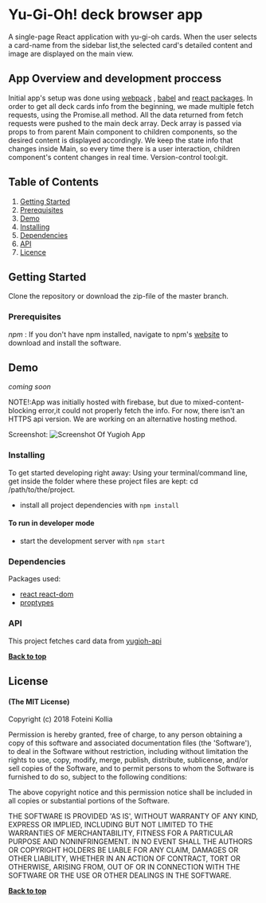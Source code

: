 # Yu-Gi-Oh! deck browser app

A single-page React application with yu-gi-oh cards. When the user selects a card-name from the sidebar list,the selected card's detailed content and image are displayed on the main view.

## App Overview and development proccess

Initial app's setup was done using [webpack](https://github.com/webpack/webpack) , [babel](https://github.com/babel/babel) and [react packages](https://www.npmjs.com/package/react-dom/v/15.6.0-rc.1). In order to get all deck cards info from the beginning, we made multiple fetch requests, using the Promise.all method. All the data returned from fetch requests were pushed to the main deck array. Deck array is passed via props to from parent Main component to children components, so the desired content is displayed accordingly. We keep the state info that changes inside Main, so every time there is a user interaction, children component's content changes in real time.
Version-control tool:git.

## Table of Contents

1.  [Getting Started](#getting_Started)
2.  [Prerequisites](#prerequisites)
3.  [Demo](#demo)
4.  [Installing](#installing)
5.  [Dependencies](#dependencies)
6.  [API](#api)
7.  [Licence](#licence)

## Getting Started

Clone the repository or download the zip-file of the master branch.

### Prerequisites

_npm_ :
If you don't have npm installed, navigate to npm's [website](https://www.npmjs.com/get-npm) to download and install the software.

## Demo

_coming soon_

NOTE!:App was initially hosted with firebase, but due to mixed-content-blocking error,it could not properly fetch the info. For now, there isn't an HTTPS api version. We are working on an alternative hosting method.

Screenshot:
![Screenshot Of Yugioh App](https://i.imgur.com/OpmU4TB.png)

### Installing

To get started developing right away:
Using your terminal/command line, get inside the folder where these project files are kept: cd /path/to/the/project.

- install all project dependencies with `npm install`

#### To run in developer mode

- start the development server with `npm start`

### Dependencies

Packages used:

- [react react-dom](https://www.npmjs.com/package/react-dom/v/15.6.0-rc.1)
- [proptypes](https://www.npmjs.com/package/prop-types)

### API

This project fetches card data from [yugioh-api](http://52.57.88.137/)

**[Back to top](#table-of-contents)**

## License

#### (The MIT License)

Copyright (c) 2018 Foteini Kollia

Permission is hereby granted, free of charge, to any person obtaining
a copy of this software and associated documentation files (the
'Software'), to deal in the Software without restriction, including
without limitation the rights to use, copy, modify, merge, publish,
distribute, sublicense, and/or sell copies of the Software, and to
permit persons to whom the Software is furnished to do so, subject to
the following conditions:

The above copyright notice and this permission notice shall be
included in all copies or substantial portions of the Software.

THE SOFTWARE IS PROVIDED 'AS IS', WITHOUT WARRANTY OF ANY KIND,
EXPRESS OR IMPLIED, INCLUDING BUT NOT LIMITED TO THE WARRANTIES OF
MERCHANTABILITY, FITNESS FOR A PARTICULAR PURPOSE AND NONINFRINGEMENT.
IN NO EVENT SHALL THE AUTHORS OR COPYRIGHT HOLDERS BE LIABLE FOR ANY
CLAIM, DAMAGES OR OTHER LIABILITY, WHETHER IN AN ACTION OF CONTRACT,
TORT OR OTHERWISE, ARISING FROM, OUT OF OR IN CONNECTION WITH THE
SOFTWARE OR THE USE OR OTHER DEALINGS IN THE SOFTWARE.

**[Back to top](#table-of-contents)**
